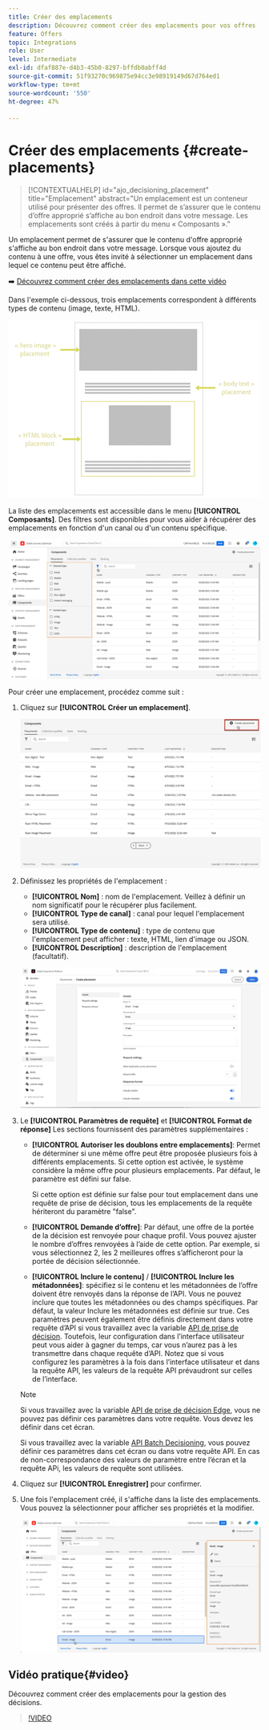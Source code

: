 ```yaml
---
title: Créer des emplacements
description: Découvrez comment créer des emplacements pour vos offres
feature: Offers
topic: Integrations
role: User
level: Intermediate
exl-id: dfaf887e-d4b3-45b0-8297-bffdb0abff4d
source-git-commit: 51f93270c969875e94cc3e98919149d67d764ed1
workflow-type: tm+mt
source-wordcount: '550'
ht-degree: 47%

---
```


# Créer des emplacements {#create-placements}

>[!CONTEXTUALHELP]
>id="ajo_decisioning_placement"
>title="Emplacement"
>abstract="Un emplacement est un conteneur utilisé pour présenter des offres. Il permet de s’assurer que le contenu d’offre approprié s’affiche au bon endroit dans votre message. Les emplacements sont créés à partir du menu « Composants »."

Un emplacement permet de s&#39;assurer que le contenu d&#39;offre approprié s&#39;affiche au bon endroit dans votre message. Lorsque vous ajoutez du contenu à une offre, vous êtes invité à sélectionner un emplacement dans lequel ce contenu peut être affiché.

➡️ [Découvrez comment créer des emplacements dans cette vidéo](#video)

Dans l&#39;exemple ci-dessous, trois emplacements correspondent à différents types de contenu (image, texte, HTML).

![](../assets/offers_placement_schema.png)

La liste des emplacements est accessible dans le menu **[!UICONTROL Composants]**. Des filtres sont disponibles pour vous aider à récupérer des emplacements en fonction d&#39;un canal ou d&#39;un contenu spécifique.

![](../assets/placements_filter.png)

Pour créer une emplacement, procédez comme suit :

1. Cliquez sur **[!UICONTROL Créer un emplacement]**.

   ![](../assets/offers_placement_creation.png)

1. Définissez les propriétés de l&#39;emplacement :

   * **[!UICONTROL Nom]** : nom de l&#39;emplacement. Veillez à définir un nom significatif pour le récupérer plus facilement.
   * **[!UICONTROL Type de canal]** : canal pour lequel l&#39;emplacement sera utilisé.
   * **[!UICONTROL Type de contenu]** : type de contenu que l&#39;emplacement peut afficher : texte, HTML, lien d&#39;image ou JSON.
   * **[!UICONTROL Description]** : description de l&#39;emplacement (facultatif).

   ![](../assets/offers_placement_creation_properties.png)


1. Le **[!UICONTROL Paramètres de requête]** et **[!UICONTROL Format de réponse]** Les sections fournissent des paramètres supplémentaires :

   * **[!UICONTROL Autoriser les doublons entre emplacements]**: Permet de déterminer si une même offre peut être proposée plusieurs fois à différents emplacements. Si cette option est activée, le système considère la même offre pour plusieurs emplacements. Par défaut, le paramètre est défini sur false.

      Si cette option est définie sur false pour tout emplacement dans une requête de prise de décision, tous les emplacements de la requête hériteront du paramètre &quot;false&quot;.

   * **[!UICONTROL Demande d’offre]**: Par défaut, une offre de la portée de la décision est renvoyée pour chaque profil. Vous pouvez ajuster le nombre d’offres renvoyées à l’aide de cette option. Par exemple, si vous sélectionnez 2, les 2 meilleures offres s’afficheront pour la portée de décision sélectionnée.

   * **[!UICONTROL Inclure le contenu]** / **[!UICONTROL Inclure les métadonnées]**: spécifiez si le contenu et les métadonnées de l’offre doivent être renvoyés dans la réponse de l’API. Vous ne pouvez inclure que toutes les métadonnées ou des champs spécifiques. Par défaut, la valeur Inclure les métadonnées est définie sur true.
   Ces paramètres peuvent également être définis directement dans votre requête d’API si vous travaillez avec la variable [API de prise de décision](https://experienceleague.adobe.com/docs/journey-optimizer/using/offer-decisioning/api-reference/offer-delivery-api/decisioning-api.html). Toutefois, leur configuration dans l’interface utilisateur peut vous aider à gagner du temps, car vous n’aurez pas à les transmettre dans chaque requête d’API. Notez que si vous configurez les paramètres à la fois dans l’interface utilisateur et dans la requête API, les valeurs de la requête API prévaudront sur celles de l’interface.

   >[!NOTE]
   >
   >Si vous travaillez avec la variable [API de prise de décision Edge](https://experienceleague.adobe.com/docs/journey-optimizer/using/offer-decisioning/api-reference/offer-delivery-api/edge-decisioning-api.html?), vous ne pouvez pas définir ces paramètres dans votre requête. Vous devez les définir dans cet écran.
   >
   >Si vous travaillez avec la variable [API Batch Decisioning](../api-reference/offer-delivery-api/batch-decisioning-api.md), vous pouvez définir ces paramètres dans cet écran ou dans votre requête API. En cas de non-correspondance des valeurs de paramètre entre l’écran et la requête APi, les valeurs de requête sont utilisées.

1. Cliquez sur **[!UICONTROL Enregistrer]** pour confirmer.

1. Une fois l&#39;emplacement créé, il s&#39;affiche dans la liste des emplacements. Vous pouvez la sélectionner pour afficher ses propriétés et la modifier.

   ![](../assets/placement_created.png)

## Vidéo pratique{#video}

Découvrez comment créer des emplacements pour la gestion des décisions.

>[!VIDEO](https://video.tv.adobe.com/v/329372?quality=12)

